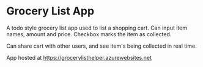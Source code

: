 # Grocery List App

A todo style grocery list app used to list a shopping cart.
Can input item names, amount and price. Checkbox marks the item as collected.

Can share cart with other users, and see item's being collected in real time.

App hosted at https://grocerylisthelper.azurewebsites.net
